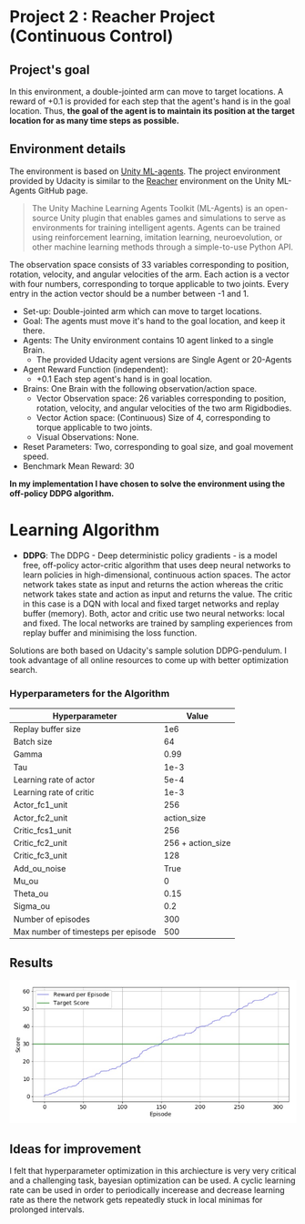 # Project 2 : Reacher Project (Continuous Control)

## Project's goal

In this environment, a double-jointed arm can move to target locations. A reward of +0.1 is provided for each step that the agent's hand is in the goal location. Thus, **the goal of the agent is to maintain its position at the target location for as many time steps as possible.**


## Environment details

The environment is based on [Unity ML-agents](https://github.com/Unity-Technologies/ml-agents). The project environment provided by Udacity is similar to the [Reacher](https://github.com/Unity-Technologies/ml-agents/blob/master/docs/Learning-Environment-Examples.md#reacher) environment on the Unity ML-Agents GitHub page.

> The Unity Machine Learning Agents Toolkit (ML-Agents) is an open-source Unity plugin that enables games and simulations to serve as environments for training intelligent agents. Agents can be trained using reinforcement learning, imitation learning, neuroevolution, or other machine learning methods through a simple-to-use Python API. 

The observation space consists of 33 variables corresponding to position, rotation, velocity, and angular velocities of the arm. Each action is a vector with four numbers, corresponding to torque applicable to two joints. Every entry in the action vector should be a number between -1 and 1.

- Set-up: Double-jointed arm which can move to target locations.
- Goal: The agents must move it's hand to the goal location, and keep it there.
- Agents: The Unity environment contains 10 agent linked to a single Brain.
  - The provided Udacity agent versions are Single Agent or 20-Agents
- Agent Reward Function (independent):
  - +0.1 Each step agent's hand is in goal location.
- Brains: One Brain with the following observation/action space.
  - Vector Observation space: 26 variables corresponding to position, rotation, velocity, and angular velocities of the two arm Rigidbodies.
  - Vector Action space: (Continuous) Size of 4, corresponding to torque applicable to two joints.
  - Visual Observations: None.
- Reset Parameters: Two, corresponding to goal size, and goal movement speed.
- Benchmark Mean Reward: 30

**In my implementation I have chosen to solve the environment using the off-policy DDPG algorithm.** 

# Learning Algorithm
- **DDPG**: The DDPG - Deep deterministic policy gradients - is a model free, off-policy actor-critic algorithm that uses deep neural networks to learn policies in high-dimensional, continuous action spaces. The actor network takes state as input and returns the action whereas the critic network takes state and action as input and returns the value. The critic in this case is a DQN with local and fixed target networks and replay buffer (memory). Both, actor and critic use two neural networks: local and fixed. The local networks are trained by sampling experiences from replay buffer and minimising the loss function.

Solutions are both based on Udacity's sample solution DDPG-pendulum. I took advantage of all online resources to come up with better optimization search. 

### Hyperparameters for the Algorithm

  | Hyperparameter                      | Value |
  | ----------------------------------- | ----- |
  | Replay buffer size                  | 1e6   |
  | Batch size                          | 64  |
  | Gamma                               | 0.99  |
  | Tau                                 | 1e-3  |
  | Learning rate of actor              | 5e-4  |
  | Learning rate of critic             | 1e-3  |
  | Actor_fc1_unit                      | 256   |
  | Actor_fc2_unit                      | action_size   |
  | Critic_fcs1_unit                    | 256   |
  | Critic_fc2_unit                     | 256 + action_size  |
  | Critic_fc3_unit                     | 128  |
  | Add_ou_noise                        | True  |
  | Mu_ou                               | 0     |
  | Theta_ou                            | 0.15  |
  | Sigma_ou                            | 0.2   |
  | Number of episodes                  | 300  |
  | Max number of timesteps per episode | 500  |


## Results

 ![results](plot.jpg)

## Ideas for improvement
I felt that hyperparameter optimization in this archiecture is very very critical and a challenging task, bayesian optimization can be used. A cyclic learning rate can be used in order to periodically incerease and decrease learning rate as there the network gets repeatedly stuck in local minimas for prolonged intervals. 